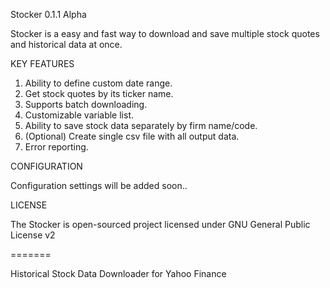 Stocker 0.1.1 Alpha

Stocker is a easy and fast way to download and save multiple stock quotes and historical data at once.

KEY FEATURES

1. Ability to define custom date range.
2. Get stock quotes by its ticker name.
3. Supports batch downloading.
4. Customizable variable list.
5. Ability to save stock data separately by firm name/code.
6. (Optional) Create single csv file with all output data.
7. Error reporting. 

CONFIGURATION

Configuration settings will be added soon..

LICENSE

The Stocker is open-sourced project licensed under GNU General Public License v2

=======

Historical Stock Data Downloader for Yahoo Finance
